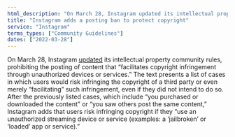 ```yaml
---
html_description: "On March 28, Instagram updated its intellectual property community rules, prohibiting the posting of content that \"facilitates copyright infringement through unauthorized devices or services.\""
title: "Instagram adds a posting ban to protect copyright"
service: "Instagram"
terms_types: ["Community Guidelines"]
dates: ["2022-03-28"]
---
```


On March 28, Instagram [updated](https://github.com/OpenTermsArchive/france-elections-versions/commit/1be4b836e3012344558b60d8f9f871bc42cfa4ca?short_path=c108c01#diff-c108c013f0b8769389f20259465cb81324e805f4334bcda6931344e16f999441) its intellectual property community rules, prohibiting the posting of content that “facilitates copyright infringement through unauthorized devices or services.” The text presents a list of cases in which users would risk infringing the copyright of a third party or even merely “facilitating” such infringement, even if they did not intend to do so. After the previously listed cases, which include “you purchased or downloaded the content” or “you saw others post the same content,” Instagram adds that users risk infringing copyright if they “use an unauthorized streaming device or service (examples: a ‘jailbroken’ or ‘loaded’ app or service).”

